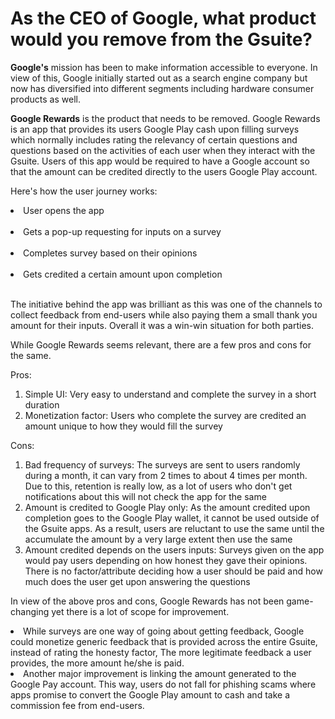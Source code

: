 <h1>As the CEO of Google, what product would you remove from the Gsuite?</h1>

<b>Google's</b> mission has been to make information accessible to everyone. In view of this, Google initially started out as a search engine company but now has diversified into different segments including hardware consumer products as well.<br>

<b>Google Rewards</b> is the product that needs to be removed. Google Rewards is an app that provides its users Google Play cash upon filling surveys which normally includes rating the relevancy of certain questions and questions based on the activities of each user when they interact with the Gsuite. Users of this app would be required to have a Google account so that the amount can be credited directly to the users Google Play account.<br>

Here's how the user journey works:
<li>User opens the app</li><br>
<li>Gets a pop-up requesting for inputs on a survey</li><br>
<li>Completes survey based on their opinions</li><br>
<li>Gets credited a certain amount upon completion</li><br>

The initiative behind the app was brilliant as this was one of the channels to collect feedback from end-users while also paying them a small thank you amount for their inputs. Overall it was a win-win situation for both parties.<br>

While Google Rewards seems relevant, there are a few pros and cons for the same.<br>

Pros:<br>
1. Simple UI: Very easy to understand and complete the survey in a short duration<br>
2. Monetization factor: Users who complete the survey are credited an amount unique to how they would fill the survey<br>

Cons:<br>
1. Bad frequency of surveys: The surveys are sent to users randomly during a month, it can vary from 2 times to about 4 times per month. Due to this, retention is really low, as a lot of users who don't get notifications about this will not check the app for the same<br>
2. Amount is credited to Google Play only: As the amount credited upon completion goes to the Google Play wallet, it cannot be used outside of the Gsuite apps. As a result, users are reluctant to use the same until the accumulate the amount by a very large extent then use the same<br>
3. Amount credited depends on the users inputs:  Surveys given on the app would pay users depending on how honest they gave their opinions. There is no factor/attribute deciding how a user should be paid and how much does the user get upon answering the questions<br>

In view of the above pros and cons, Google Rewards has not been game-changing yet there is a lot of scope for improvement. <br>

<li>While surveys are one way of going about getting feedback, Google could monetize generic feedback that is provided across the entire Gsuite, instead of rating the honesty factor, The more legitimate feedback a user provides, the more amount he/she is paid. </li>

<li>Another major improvement is linking the amount generated to the Google Pay account. This way, users do not fall for phishing scams where apps promise to convert the Google Play amount to cash and take a commission fee from end-users.</li>
